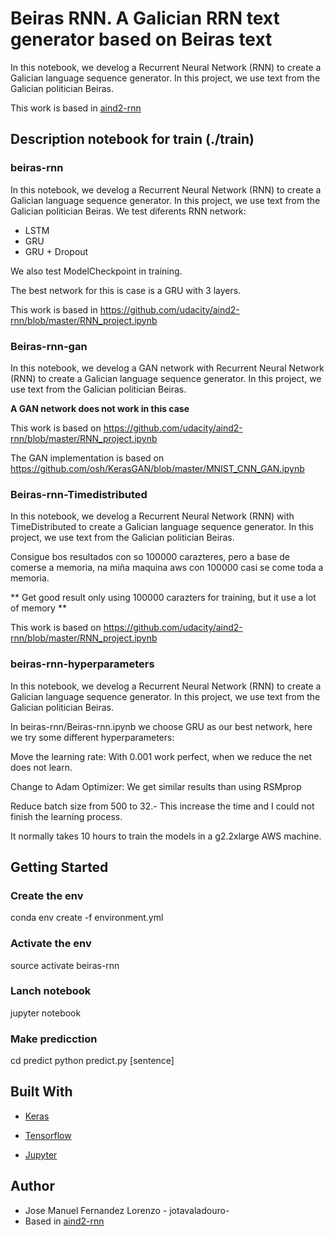 # Beiras RNN. A Galician RRN text generator based on Beiras text
In this notebook, we develog a Recurrent Neural Network (RNN) to create a Galician language sequence generator. In this project, we use text from the Galician politician Beiras.

This work is based in [aind2-rnn](https://github.com/udacity/aind2-rnn/blob/master/RNN_project.ipynb)


## Description notebook for train (./train)
### beiras-rnn

In this notebook, we develog a Recurrent Neural Network (RNN) to create a Galician language sequence generator. In this project, we use text from the Galician politician Beiras. 
We test diferents RNN network:
* LSTM
* GRU
* GRU + Dropout

We also test ModelCheckpoint in training.

The best network for this is case is a GRU with 3 layers.

This work is based in 
https://github.com/udacity/aind2-rnn/blob/master/RNN_project.ipynb

### Beiras-rnn-gan
In this notebook, we develog a GAN network with Recurrent Neural Network (RNN) to create a Galician language sequence generator. In this project, we use text from the Galician politician Beiras. 


**A GAN network does not work in this case**

This work is based on 
https://github.com/udacity/aind2-rnn/blob/master/RNN_project.ipynb
    
The GAN implementation is based on https://github.com/osh/KerasGAN/blob/master/MNIST_CNN_GAN.ipynb  

### Beiras-rnn-Timedistributed

In this notebook, we develog a  Recurrent Neural Network (RNN) with TimeDistributed to create a Galician language sequence generator. In this project, we use text from the Galician politician Beiras.

Consigue bos resultados con so 100000 carazteres, pero a base de comerse a memoria, na miña maquina aws con 100000 casi se come toda a memoria.

** Get good result only using 100000 carazters for training, but it use a lot of memory **

This work is based on https://github.com/udacity/aind2-rnn/blob/master/RNN_project.ipynb
###  beiras-rnn-hyperparameters
In this notebook, we develog a Recurrent Neural Network (RNN) to create a Galician language sequence generator. In this project, we use text from the Galician politician Beiras. 

In beiras-rnn/Beiras-rnn.ipynb we choose  GRU as our best network, here we try some different hyperparameters:

Move the learning rate: With 0.001 work perfect, when we reduce the net does not learn.

Change to Adam Optimizer: We get similar results than using RSMprop

Reduce batch size from 500 to 32.- This increase the time and I could not finish the learning process.

It normally takes 10 hours to train the models in a g2.2xlarge AWS machine.


## Getting Started
### Create the env
conda env create -f environment.yml
### Activate the env
source activate beiras-rnn
### Lanch notebook
jupyter notebook 
### Make predicction
cd predict
python predict.py [sentence]

## Built With
* [Keras](https://keras.io/)

* [Tensorflow](https://www.tensorflow.org/)

* [Jupyter](http://jupyter.org/)

## Author

* Jose Manuel Fernandez Lorenzo - jotavaladouro-
* Based in [aind2-rnn](https://github.com/udacity/aind2-rnn/blob/master/RNN_project.ipynb)

